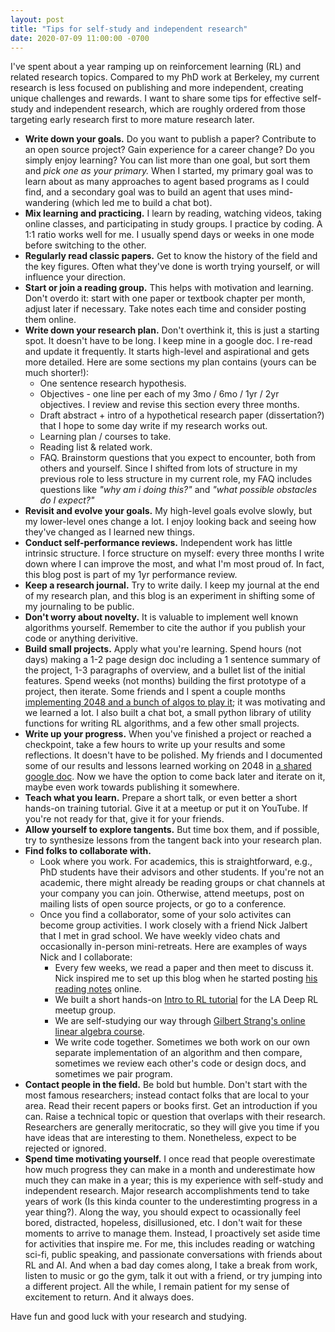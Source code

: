 ```yaml
---
layout: post
title: "Tips for self-study and independent research"
date: 2020-07-09 11:00:00 -0700
---
```


[//]: # (TODOs:)
[//]: # (make sure chatagent builds, update readme, publish the repo.)

I've spent about a year ramping up on reinforcement learning (RL) and related research topics. Compared to my PhD work at Berkeley, my current research is less focused on publishing and more independent, creating unique challenges and rewards. I want to share some tips for effective self-study and independent research, which are roughly ordered from those targeting early research first to more mature research later.

[//]: # (If you're interested in what I'm working on, read my research goals and what I've been learning - LINK HERE to research-goals.html.) 

* **Write down your goals.** Do you want to publish a paper? Contribute to an open source project? Gain experience for a career change? Do you simply enjoy learning? You can list more than one goal, but sort them and _pick one as your primary._ When I started, my primary goal was to learn about as many approaches to agent based programs as I could find, and a secondary goal was to build an agent that uses mind-wandering (which led me to build a chat bot).
* **Mix learning and practicing.** I learn by reading, watching videos, taking online classes, and participating in study groups. I practice by coding. A 1:1 ratio works well for me. I usually spend days or weeks in one mode before switching to the other.
* **Regularly read classic papers.** Get to know the history of the field and the key figures. Often what they've done is worth trying yourself, or will influence your direction.
* **Start or join a reading group.** This helps with motivation and learning. Don't overdo it: start with one paper or textbook chapter per month, adjust later if necessary. Take notes each time and consider posting them online.
* **Write down your research plan.** Don't overthink it, this is just a starting spot. It doesn't have to be long. I keep mine in a google doc. I re-read and update it frequently. It starts high-level and aspirational and gets more detailed. Here are some sections my plan contains (yours can be much shorter!):
    * One sentence research hypothesis.
    * Objectives - one line per each of my 3mo / 6mo / 1yr / 2yr objectives. I review and revise this section every three months.
    * Draft abstract + intro of a hypothetical research paper (dissertation?) that I hope to some day write if my research works out.
    * Learning plan / courses to take.
    * Reading list & related work.
    * FAQ. Brainstorm questions that you expect to encounter, both from others and yourself. Since I shifted from lots of structure in my previous role to less structure in my current role, my FAQ includes questions like _"why am i doing this?"_ and _"what possible obstacles do I expect?"_
* **Revisit and evolve your goals.** My high-level goals evolve slowly, but my lower-level ones change a lot. I enjoy looking back and seeing how they've changed as I learned new things.
* **Conduct self-performance reviews.** Independent work has little intrinsic structure. I force structure on myself: every three months I write down where I can improve the most, and what I'm most proud of. In fact, this blog post is part of my 1yr performance review.
* **Keep a research journal.** Try to write daily. I keep my journal at the end of my research plan, and this blog is an experiment in shifting some of my journaling to be public.
* **Don't worry about novelty.** It is valuable to implement well known algorithms yourself. Remember to cite the author if you publish your code or anything derivitive.
* **Build small projects.** Apply what you're learning. Spend hours (not days) making a 1-2 page design doc including a 1 sentence summary of the project, 1-3 paragraphs of overview, and a bullet list of the initial features. Spend weeks (not months) building the first prototype of a project, then iterate. Some friends and I spent a couple months [implementing 2048 and a bunch of algos to play it](https://github.com/andyk/improved-funicular); it was motivating and we learned a lot. I also built a chat bot, a small python library of utility functions for writing RL algorithms, and a few other small projects.
* **Write up your progress.** When you've finished a project or reached a checkpoint, take a few hours to write up your results and some reflections. It doesn't have to be polished. My friends and I documented some of our results and lessons learned working on 2048 in [a shared google doc](https://docs.google.com/document/d/1oNbpl-4W6jaOg4DefeQPYh77wpbNfZwzI5t86mra3hs/edit). Now we have the option to come back later and iterate on it, maybe even work towards publishing it somewhere.
* **Teach what you learn.** Prepare a short talk, or even better a short hands-on training tutorial. Give it at a meetup or put it on YouTube. If you're not ready for that, give it for your friends.
* **Allow yourself to explore tangents.** But time box them, and if possible, try to synthesize lessons from the tangent back into your research plan. 
* **Find folks to collaborate with.**
    * Look where you work. For academics, this is straightforward, e.g., PhD students have their advisors and other students. If you're not an academic, there might already be reading groups or chat channels at your company you can join. Otherwise, attend meetups, post on mailing lists of open source projects, or go to a conference.
    * Once you find a collaborator, some of your solo activites can become group activities. I work closely with a friend Nick Jalbert that I met in grad school. We have weekly video chats and occasionally in-person mini-retreats. Here are examples of ways Nick and I collaborate:
        * Every few weeks, we read a paper and then meet to discuss it. Nick inspired me to set up this blog when he started posting [his reading notes](https://nickjalbert.github.io/reading) online.
        * We built a short hands-on [Intro to RL tutorial](https://www.meetup.com/LA-Deep-RL/events/268096321/) for the LA Deep RL meetup group.
        * We are self-studying our way through [Gilbert Strang's online linear algebra course](https://ocw.mit.edu/courses/mathematics/18-06sc-linear-algebra-fall-2011/).
        * We write code together. Sometimes we both work on our own separate implementation of an algorithm and then compare, sometimes we review each other's code or design docs, and sometimes we pair program.
* **Contact people in the field.** Be bold but humble. Don't start with the most famous researchers; instead contact folks that are local to your area. Read their recent papers or books first. Get an introduction if you can. Raise a technical topic or question that overlaps with their research. Researchers are generally meritocratic, so they will give you time if you have ideas that are interesting to them. Nonetheless, expect to be rejected or ignored. 
* **Spend time motivating yourself.** I once read that people overestimate how much progress they can make in a month and underestimate how much they can make in a year; this is my experience with self-study and independent research. Major research accomplishments tend to take years of work (Is this kinda counter to the underestimting progress in a year thing?). Along the way, you should expect to ocassionally feel bored, distracted, hopeless, disillusioned, etc. I don't wait for these moments to arrive to manage them. Instead, I proactively set aside time for activities that inspire me. For me, this includes reading or watching sci-fi, public speaking, and passionate conversations with friends about RL and AI. And when a bad day comes along, I take a break from work, listen to music or go the gym, talk it out with a friend, or try jumping into a different project. All the while, I remain patient for my sense of excitement to return. And it always does.

Have fun and good luck with your research and studying.